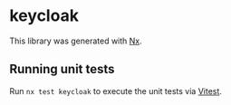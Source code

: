 # keycloak

This library was generated with [Nx](https://nx.dev).

## Running unit tests

Run `nx test keycloak` to execute the unit tests via [Vitest](https://vitest.dev/).
